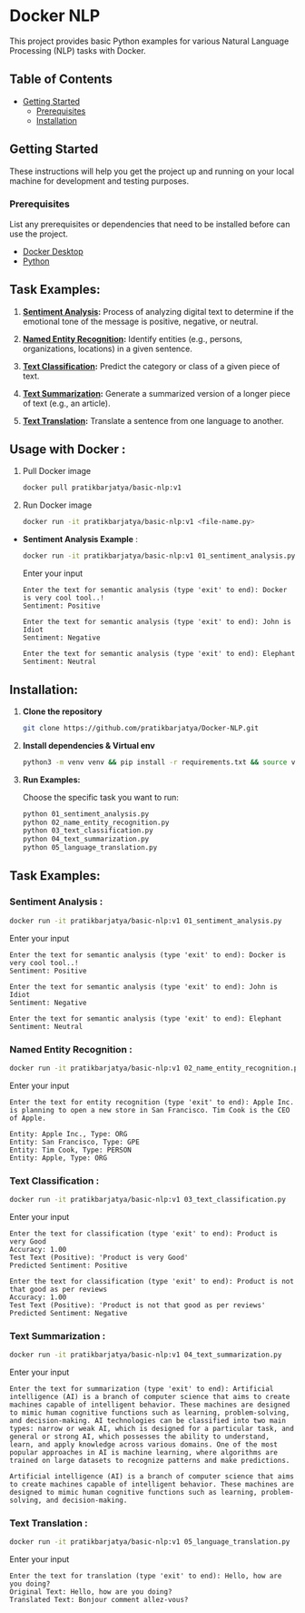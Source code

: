 # Docker NLP

This project provides basic Python examples for various Natural Language Processing (NLP) tasks with Docker.

## Table of Contents
- [Getting Started](#getting-started)
  - [Prerequisites](#prerequisites)
  - [Installation](#installation)

## Getting Started

These instructions will help you get the project up and running on your local machine for development and testing purposes.

### Prerequisites

List any prerequisites or dependencies that need to be installed before can use the project.

- [Docker Desktop](https://www.docker.com/products/docker-desktop/)
- [Python](https://www.python.org/)

## Task Examples:

1. **[Sentiment Analysis](#sentiment-analysis):** Process of analyzing digital text to determine if the emotional tone of the message is positive, negative, or neutral.

2. **[Named Entity Recognition](#named-entity-recognition):** Identify entities (e.g., persons, organizations, locations) in a given sentence.

3. **[Text Classification](#text-classification):** Predict the category or class of a given piece of text.

4. **[Text Summarization](#text-summarization):** Generate a summarized version of a longer piece of text (e.g., an article).

5. **[Text Translation](#text-translation):** Translate a sentence from one language to another.

## Usage with Docker :
   
1. Pull Docker image
   ```sh
   docker pull pratikbarjatya/basic-nlp:v1
   ```

2. Run Docker image
   ```sh
   docker run -it pratikbarjatya/basic-nlp:v1 <file-name.py>
   ```
-  **Sentiment Analysis Example** :

   ```sh
   docker run -it pratikbarjatya/basic-nlp:v1 01_sentiment_analysis.py
   ```

   Enter your input

   ```
   Enter the text for semantic analysis (type 'exit' to end): Docker is very cool tool..!
   Sentiment: Positive

   Enter the text for semantic analysis (type 'exit' to end): John is Idiot
   Sentiment: Negative

   Enter the text for semantic analysis (type 'exit' to end): Elephant
   Sentiment: Neutral
   ```

## Installation:

1. **Clone the repository**
   ```sh
   git clone https://github.com/pratikbarjatya/Docker-NLP.git
   ```

2. **Install dependencies & Virtual env**
   ```sh
   python3 -m venv venv && pip install -r requirements.txt && source venv/bin/activate
   ```

3. **Run Examples:**
   
   Choose the specific task you want to run:

     ```bash
     python 01_sentiment_analysis.py
     python 02_name_entity_recognition.py
     python 03_text_classification.py
     python 04_text_summarization.py
     python 05_language_translation.py
     ```

## Task Examples:

### **Sentiment Analysis** :

   ```sh
   docker run -it pratikbarjatya/basic-nlp:v1 01_sentiment_analysis.py
   ```

   Enter your input

   ```
   Enter the text for semantic analysis (type 'exit' to end): Docker is very cool tool..!
   Sentiment: Positive

   Enter the text for semantic analysis (type 'exit' to end): John is Idiot
   Sentiment: Negative

   Enter the text for semantic analysis (type 'exit' to end): Elephant
   Sentiment: Neutral
   ```

### **Named Entity Recognition** :

   ```sh
   docker run -it pratikbarjatya/basic-nlp:v1 02_name_entity_recognition.py
   ```

   Enter your input

   ```
   Enter the text for entity recognition (type 'exit' to end): Apple Inc. is planning to open a new store in San Francisco. Tim Cook is the CEO of Apple. 
   
   Entity: Apple Inc., Type: ORG
   Entity: San Francisco, Type: GPE
   Entity: Tim Cook, Type: PERSON
   Entity: Apple, Type: ORG
   ```

### **Text Classification** :

   ```sh
   docker run -it pratikbarjatya/basic-nlp:v1 03_text_classification.py
   ```

   Enter your input

   ```
   Enter the text for classification (type 'exit' to end): Product is very Good
   Accuracy: 1.00
   Test Text (Positive): 'Product is very Good'
   Predicted Sentiment: Positive
 
   Enter the text for classification (type 'exit' to end): Product is not that good as per reviews
   Accuracy: 1.00
   Test Text (Positive): 'Product is not that good as per reviews'
   Predicted Sentiment: Negative
   ```

### **Text Summarization** :

   ```sh
   docker run -it pratikbarjatya/basic-nlp:v1 04_text_summarization.py
   ```

   Enter your input

   ```
   Enter the text for summarization (type 'exit' to end): Artificial intelligence (AI) is a branch of computer science that aims to create machines capable of intelligent behavior. These machines are designed to mimic human cognitive functions such as learning, problem-solving, and decision-making. AI technologies can be classified into two main types: narrow or weak AI, which is designed for a particular task, and general or strong AI, which possesses the ability to understand, learn, and apply knowledge across various domains. One of the most popular approaches in AI is machine learning, where algorithms are trained on large datasets to recognize patterns and make predictions.                       

   Artificial intelligence (AI) is a branch of computer science that aims to create machines capable of intelligent behavior. These machines are designed to mimic human cognitive functions such as learning, problem-solving, and decision-making.
   ```

### **Text Translation** :

   ```sh
   docker run -it pratikbarjatya/basic-nlp:v1 05_language_translation.py
   ```

   Enter your input

   ```
   Enter the text for translation (type 'exit' to end): Hello, how are you doing?
   Original Text: Hello, how are you doing?
   Translated Text: Bonjour comment allez-vous?
   ```
